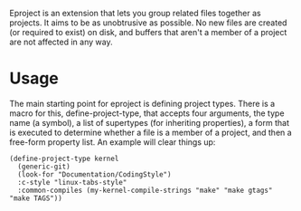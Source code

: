 Eproject is an extension that lets you group related files together as
projects. It aims to be as unobtrusive as possible. No new files are
created (or required to exist) on disk, and buffers that aren't a
member of a project are not affected in any way.

Usage
=====

The main starting point for eproject is defining project types.
There is a macro for this, define-project-type, that accepts four
arguments, the type name (a symbol), a list of supertypes (for
inheriting properties), a form that is executed to determine
whether a file is a member of a project, and then a free-form
property list.  An example will clear things up:

    (define-project-type kernel
      (generic-git)
      (look-for "Documentation/CodingStyle")
      :c-style "linux-tabs-style"
      :common-compiles (my-kernel-compile-strings "make" "make gtags" "make TAGS"))


